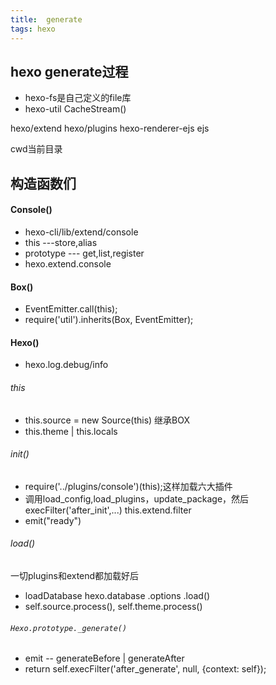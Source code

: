 ```yaml
---
title:  generate
tags: hexo
---
```

## hexo generate过程
+ hexo-fs是自己定义的file库
+ hexo-util   CacheStream()

hexo/extend
hexo/plugins
hexo-renderer-ejs   ejs

cwd当前目录

## 构造函数们
#### Console()
+ hexo-cli/lib/extend/console
+ this ---store,alias
+ prototype --- get,list,register
+ hexo.extend.console

#### Box()
+ EventEmitter.call(this);
+ require('util').inherits(Box, EventEmitter);






#### Hexo()
+ hexo.log.debug/info
###### this
+ this.source = new Source(this)    继承BOX
+ this.theme  | this.locals
###### init()
+ require('../plugins/console')(this);这样加载六大插件
+ 调用load_config,load_plugins，update_package，然后execFilter('after_init',...)  this.extend.filter
+ emit("ready")
###### load()
一切plugins和extend都加载好后
+ loadDatabase    hexo.database  .options .load()
+ self.source.process(), self.theme.process()




######  `Hexo.prototype._generate()`
+ emit -- generateBefore | generateAfter
+ return self.execFilter('after_generate', null, {context: self});
